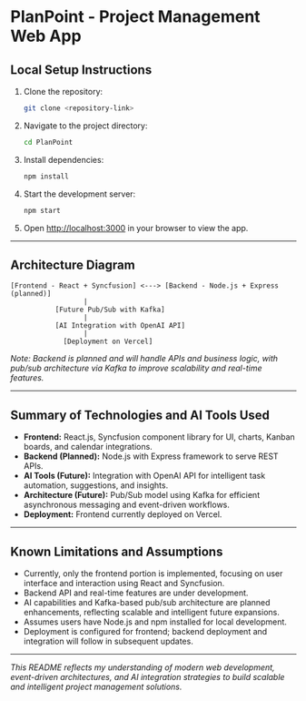 
# PlanPoint - Project Management Web App

## Local Setup Instructions
1. Clone the repository:
   ```bash
   git clone <repository-link>

2. Navigate to the project directory:

   ```bash
   cd PlanPoint
   ```
3. Install dependencies:

   ```bash
   npm install
   ```
4. Start the development server:

   ```bash
   npm start
   ```
5. Open [http://localhost:3000](http://localhost:3000) in your browser to view the app.

---

## Architecture Diagram

```
[Frontend - React + Syncfusion] <---> [Backend - Node.js + Express (planned)]  
                  |  
           [Future Pub/Sub with Kafka]  
                  |  
           [AI Integration with OpenAI API]  
                  |  
             [Deployment on Vercel]
```

*Note: Backend is planned and will handle APIs and business logic, with pub/sub architecture via Kafka to improve scalability and real-time features.*

---

## Summary of Technologies and AI Tools Used

* **Frontend:** React.js, Syncfusion component library for UI, charts, Kanban boards, and calendar integrations.
* **Backend (Planned):** Node.js with Express framework to serve REST APIs.
* **AI Tools (Future):** Integration with OpenAI API for intelligent task automation, suggestions, and insights.
* **Architecture (Future):** Pub/Sub model using Kafka for efficient asynchronous messaging and event-driven workflows.
* **Deployment:** Frontend currently deployed on Vercel.

---

## Known Limitations and Assumptions

* Currently, only the frontend portion is implemented, focusing on user interface and interaction using React and Syncfusion.
* Backend API and real-time features are under development.
* AI capabilities and Kafka-based pub/sub architecture are planned enhancements, reflecting scalable and intelligent future expansions.
* Assumes users have Node.js and npm installed for local development.
* Deployment is configured for frontend; backend deployment and integration will follow in subsequent updates.

---

*This README reflects my understanding of modern web development, event-driven architectures, and AI integration strategies to build scalable and intelligent project management solutions.*


